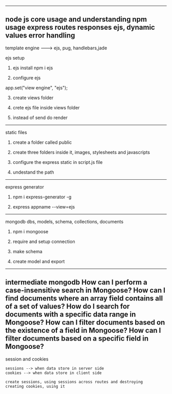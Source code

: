 -------------------------------
node js core usage and understanding
npm usage
express
routes
responses
ejs, dynamic values
error handling
-------------------------------
template engine ---> ejs, pug, handlebars,jade

ejs setup

1) ejs install
npm i ejs

2) configure ejs

app.set("view engine", "ejs");

3) create views folder

4) crete ejs file inside views folder

5) instead of send do render
---------------------------------
static files

1) create a folder called public

2) create three folders inside it, images, stylesheets and javascripts

3) configure the express static in script.js file

4) undestand the path
-----------------------------------
express generator

1) npm i express-generator -g

2) express appname --view=ejs
------------------------------
mongodb
    dbs, models, schema, collections, documents

1) npm i mongoose

2) require and setup connection

3) make schema

4) create model and export

-----------------------------
intermediate mongodb
    How can I perform a case-insensitive search in Mongoose?
    How can I find documents where an array field contains all of a set of values?
    How do I search for documents with a specific data range in Mongoose?
    How can I filter documents based on the existence of a field in Mongoose?
    How can I filter documents based on a specific field in Mongoose?
-------------------------------
session and cookies

    sessions --> when data store in server side
    cookies --> when data store in client side

    create sessions, using sessions across routes and destroying
    creating cookies, using it
